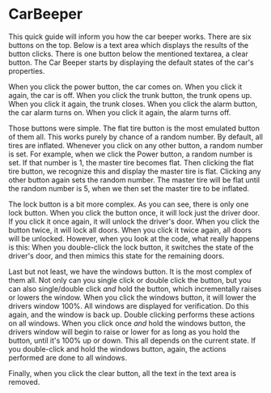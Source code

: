 # CarBeeper
This quick guide will inform you how the car beeper works.
There are six buttons on the top. 
Below is a text area which displays the results of the button clicks.
There is one button below the mentioned textarea, a clear button.
The Car Beeper starts by displaying the default states of the car's properties.

When you click the power button, the car comes on. When you click it again, the car is off.
When you click the trunk button, the trunk opens up. When you click it again, the trunk closes.
When you click the alarm button, the car alarm turns on. When you click it again, the alarm turns off.

Those buttons were simple. The flat tire button is the most emulated button of them all. This works 
purely by chance of a random number. By default, all tires are inflated. Whenever you click on any other
button, a random number is set. For example, when we click the Power button, a random number is set. If
that number is 1, the master tire becomes flat. Then clicking the flat tire button, we recognize this and
display the master tire is flat. Clicking any other button again sets the random number. The master tire
will be flat until the random number is 5, when we then set the master tire to be inflated. 

The lock button is a bit more complex. As you can see, there is only one lock button.
When you click the button once, it will lock just the driver door. If you click it once again, it will unlock the 
driver's door. 
When you click the button twice, it will lock all doors. When you click it twice again, all doors will be unlocked.
However, when you look at the code, what really happens is this:
When you double-click the lock button, it switches the state of the driver's door, and then mimics this state for 
the remaining doors.

Last but not least, we have the windows button. It is the most complex of them all. Not only can you single click or 
double click the button, but you can also single/double click <i>and</i> hold the button, which incrementally raises 
or lowers the window.
When you click the windows button, it will lower the drivers window 100%. All windows are displayed for verification. 
Do this again, and the window is back up. Double clicking performs these actions on all windows.
When you click once <i>and</i> hold the windows button, the drivers window will begin to raise or lower for as long as 
you hold the button, until it's 100% up or down. This all depends on the current state. 
If you double-click and hold the windows button, again, the actions performed are done to all windows.

Finally, when you click the clear button, all the text in the text area is removed.